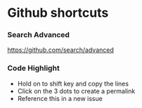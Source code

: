 # Github shortcuts

### Search Advanced
https://github.com/search/advanced

### Code Highlight
* Hold on to shift key and copy the lines
* Click on the 3 dots to create a  permalink
* Reference this in a new issue